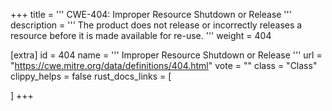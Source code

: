 +++
title = '''
CWE-404: Improper Resource Shutdown or Release
'''
description	= '''
The product does not release or incorrectly releases a resource before it is made available for re-use.
'''
weight = 404

[extra]
id = 404
name = '''
Improper Resource Shutdown or Release
'''
url = "https://cwe.mitre.org/data/definitions/404.html"
vote = ""
class = "Class"
clippy_helps = false
rust_docs_links = [
	
]
+++

